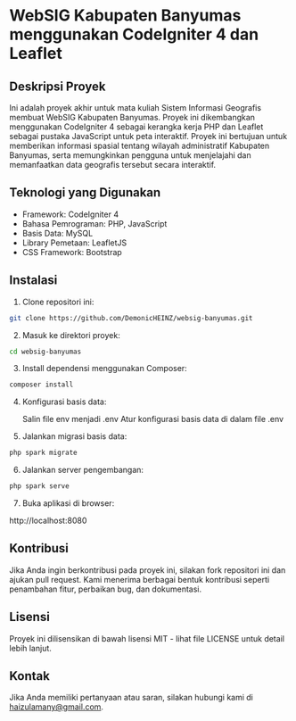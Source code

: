 # WebSIG Kabupaten Banyumas menggunakan CodeIgniter 4 dan Leaflet

## Deskripsi Proyek

Ini adalah proyek akhir untuk mata kuliah Sistem Informasi Geografis membuat WebSIG Kabupaten Banyumas. Proyek ini dikembangkan menggunakan CodeIgniter 4 sebagai kerangka kerja PHP dan Leaflet sebagai pustaka JavaScript untuk peta interaktif.
Proyek ini bertujuan untuk memberikan informasi spasial tentang wilayah administratif Kabupaten Banyumas, serta memungkinkan pengguna untuk menjelajahi dan memanfaatkan data geografis tersebut secara interaktif.

## Teknologi yang Digunakan

-   Framework: CodeIgniter 4
-   Bahasa Pemrograman: PHP, JavaScript
-   Basis Data: MySQL
-   Library Pemetaan: LeafletJS
-   CSS Framework: Bootstrap

## Instalasi

1. Clone repositori ini:

```bash
git clone https://github.com/DemonicHEINZ/websig-banyumas.git
```

2. Masuk ke direktori proyek:

```bash
cd websig-banyumas
```

3. Install dependensi menggunakan Composer:

```bash
composer install
```

4. Konfigurasi basis data:

    Salin file env menjadi .env Atur konfigurasi basis data di dalam file .env

5. Jalankan migrasi basis data:

```bash
php spark migrate
```

6. Jalankan server pengembangan:

```bash
php spark serve
```

7. Buka aplikasi di browser:

http://localhost:8080

## Kontribusi

Jika Anda ingin berkontribusi pada proyek ini, silakan fork repositori ini dan ajukan pull request. Kami menerima berbagai bentuk kontribusi seperti penambahan fitur, perbaikan bug, dan dokumentasi.

## Lisensi

Proyek ini dilisensikan di bawah lisensi MIT - lihat file LICENSE untuk detail lebih lanjut.

## Kontak

Jika Anda memiliki pertanyaan atau saran, silakan hubungi kami di haizulamany@gmail.com.
